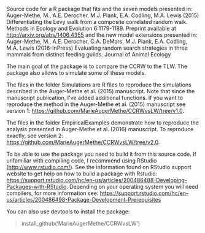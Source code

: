 Source code for a R package that fits and the seven models presented in:
Auger-Methe, M., A.E. Derocher, M.J. Plank, E.A. Codling, M.A. Lewis (2015) Differentiating the Levy walk from a composite correlated random walk. Methods in Ecology and Evolution 6:1179-1189. Preprint available at http://arxiv.org/abs/1406.4355
and the new model extensions presented in:
Auger-Methe, M., A.E. Derocher, C.A. DeMars, M.J. Plank, E.A. Codling, M.A. Lewis (2016-InPress) Evaluating random search strategies in three mammals from distinct feeding guilds. Journal of Animal Ecology


The main goal of the package is to compare the CCRW to the TLW. The package also allows to simulate some of these models.

The files in the folder Simulations are R files to reproduce the simulations described in the Auger-Methe et al. (2015) manuscript. Note that since the manuscript publication, I've added additional functions. If you want to reproduce the method in the Auger-Methe et al. (2015) manuscript see version 1: https://github.com/MarieAugerMethe/CCRWvsLW/tree/v1.0.

The files in the folder EmpiricalExamples demonstrate how to reproduce the analysis presented in Auger-Methe et al. (2016) manuscript. To reproduce exactly, see version 2: https://github.com/MarieAugerMethe/CCRWvsLW/tree/v2.0.

To be able to use the package you need to build it from this source code. If unfamiliar with compiling code, I recommend using RStudio (http://www.rstudio.com/). See the information found on RStudio support website to get help on how to build a package with Rstudio: https://support.rstudio.com/hc/en-us/articles/200486488-Developing-Packages-with-RStudio. Depending on your operating system you will need compilers, for more information see: https://support.rstudio.com/hc/en-us/articles/200486498-Package-Development-Prerequisites

You can also use devtools to install the package:
> install_github(‘MarieAugerMethe/CCRWvsLW’)
